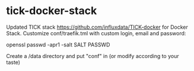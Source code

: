 # tick-docker-stack

Updated TICK stack https://github.com/influxdata/TICK-docker for Docker Stack.
Customize conf/traefik.tml with custom login, email and password:

openssl passwd -apr1 -salt SALT PASSWD

Create a /data directory and put "conf" in (or modify according to your taste)
